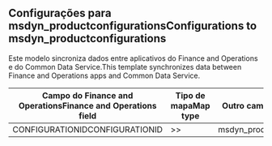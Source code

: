 ## <a name="configurations-to-msdyn_productconfigurations"></a><span data-ttu-id="ec60e-101">Configurações para msdyn_productconfigurations</span><span class="sxs-lookup"><span data-stu-id="ec60e-101">Configurations to msdyn_productconfigurations</span></span>

<span data-ttu-id="ec60e-102">Este modelo sincroniza dados entre aplicativos do Finance and Operations e do Common Data Service.</span><span class="sxs-lookup"><span data-stu-id="ec60e-102">This template synchronizes data between Finance and Operations apps and Common Data Service.</span></span>

<span data-ttu-id="ec60e-103">Campo do Finance and Operations</span><span class="sxs-lookup"><span data-stu-id="ec60e-103">Finance and Operations field</span></span> | <span data-ttu-id="ec60e-104">Tipo de mapa</span><span class="sxs-lookup"><span data-stu-id="ec60e-104">Map type</span></span> | <span data-ttu-id="ec60e-105">Outro campo Dynamics 365</span><span class="sxs-lookup"><span data-stu-id="ec60e-105">Other Dynamics 365 field</span></span> | <span data-ttu-id="ec60e-106">Valor padrão</span><span class="sxs-lookup"><span data-stu-id="ec60e-106">Default value</span></span>
---|---|---|---
<span data-ttu-id="ec60e-107">CONFIGURATIONID</span><span class="sxs-lookup"><span data-stu-id="ec60e-107">CONFIGURATIONID</span></span> | >> | <span data-ttu-id="ec60e-108">msdyn_productconfiguration</span><span class="sxs-lookup"><span data-stu-id="ec60e-108">msdyn_productconfiguration</span></span> | 
